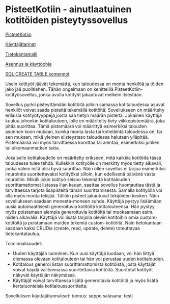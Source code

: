 # PisteetKotiin - ainutlaatuinen kotitöiden pisteytyssovellus

[PisteetKotiin](https://pisteetkotiin.herokuapp.com/)

[Käyttäjätarinat](https://github.com/jupste/tsoha-harjoitustyo/blob/master/documentation/userstory.md)

[Tietokantamalli](https://github.com/jupste/tsoha-harjoitustyo/blob/master/documentation/diagram.png)

[Asennus ja käyttöohje](https://github.com/jupste/tsoha-harjoitustyo/blob/master/documentation/installation.md)

[SQL CREATE TABLE komennot](https://github.com/jupste/tsoha-harjoitustyo/blob/master/documentation/sql_commands.md)

Usein kotityöt jäävät tekemättä, kun taloudessa on monta henkilöä ja töiden jako jää puolitiehen. Tähän ongelmaan on kehitteillä PisteetKotiin- kotityösovellus, jonka avulla kotityöt jakautuvat melkein itsestään. 

Sovellus pyrkii pisteyttämään kotitöitä jolloin samassa kotitaloudessa asuvat henkilöt voivat saada pisteitä tekemällä kotitöitä. Sovellukseen on määritelty erilaisia kotityötyyppejä,joista saa tietyn määrän pisteitä. Jokainen käyttäjä kuuluu johonkin kotitalouteen, jolle en määritelty tiety viikkopistemäärä, joka pitää suorittaa. Tämä pistemäärä voi määrittyä esimerkiksi talouden asunnon koon mukaan, kuinka monta lasta tai kotieläintä taloudessa on, tai sen mukaan, mikä yleinen siisteystaso taloudessa halutaan ylläpitää. Pistemäärää voi myös tarvittaessa korottaa tai alentaa, esimerkiksi juhlien tai ulkomaanmatkan takia. 

Jokaiselle kotitaloudelle on määritelty erikseen, mitä kaikkia kotitöitä tässä taloudessa tulee tehdä. Kullekkin kotityölle on merkitty myös tietty aikaväli, jonka välein niitä olisi hyvä suorittaa. Näin ollen sovellus ei tarjoa esimerkiksi imurointia suoritettavaksi kotityöksi silloin, kun edellisenä päivänä vasta imuroitiin. Mikäli jokin kotityö seisoo tekemättä kotitalouden suorittamattomat listassa liian kauan, saattaa sovellus huomauttaa tästä ja tarvittaessa tarjota lisäpisteitä tämän suorittamisesta. Samalla kotityöllä voi olla myös monta tekijää. Tällöin pisteet jakautuvat tekijöiden kesken. Näin sovellukseen saadaan monesta-moneen suhde. 
Käyttäjä pystyy lisäämään uusia automaattisesti generoituvia kotitöitä kotitalouteensa. Hän pystyy myös poistamaan aiempia generoituvia kotitöitä tai muokaamaan esim. niiden aikaväliä. Käyttäjä voi lisätä tarjolla oleviin kotitöihin omia custom-kotitöitä ja poistamaan muiden tekemiä custom-kotitöitä. Näin tietokantaan saadaan kaksi CRUDia (create, read, update, delete) toteuttavaa tietokantataulua. 


Toiminnalisuudet:
- Uuden käyttäjän luominen. Kun uusi käyttäjä luodaan, voi hän liittyä olemassa olevaan kotitalouteen tai hän voi perustaa uuden kotitalouden.
- Kotitalous generoi listan suorittamattomista kotitöistä, josta käyttäjät voivat käydä valitsemassa suoritettavia kotitöitä. Suoritetut kotityöt näkyvät käyttäjän näkymässä.
- Käyttäjät voivat tarvittaessa lisätä generoitavia kotitöitä ja myös lisätä kertaluonteisia kotitaloussuoritteita. 

Sovelluksen käyttäjätunnukset:
tunnus: seppo
salasana: testi
